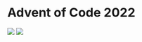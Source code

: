 Advent of Code 2022
===================

![](https://img.shields.io/badge/stars%20⭐-12-yellow) ![](https://img.shields.io/badge/days%20completed-6-red)